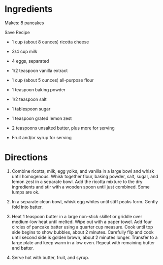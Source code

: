 # Ingredients

Makes: 8 pancakes

Save Recipe

*   1 cup (about 8 ounces) ricotta cheese
    
*   3/4 cup milk
    
*   4 eggs, separated
    
*   1/2 teaspoon vanilla extract
    
*   1 cup (about 5 ounces) all-purpose flour
    
*   1 teaspoon baking powder
    
*   1/2 teaspoon salt
    
*   1 tablespoon sugar
    
*   1 teaspoon grated lemon zest
    
*   2 teaspoons unsalted butter, plus more for serving
    
*   Fruit and/or syrup for serving
    

# Directions

1.  Combine ricotta, milk, egg yolks, and vanilla in a large bowl and whisk until homogenous. Whisk together flour, baking powder, salt, sugar, and lemon zest in a separate bowl. Add the ricotta mixture to the dry ingredients and stir with a wooden spoon until just combined. Some lumps are ok.
    
2.  In a separate clean bowl, whisk egg whites until stiff peaks form. Gently fold into batter.
    
3.  Heat 1 teaspoon butter in a large non-stick skillet or griddle over medium-low heat until melted. Wipe out with a paper towel. Add four circles of pancake batter using a quarter cup measure. Cook until top side begins to show bubbles, about 2 minutes. Carefully flip and cook until second side is golden brown, about 2 minutes longer. Transfer to a large plate and keep warm in a low oven. Repeat with remaining butter and batter.
    
4.  Serve hot with butter, fruit, and syrup.


